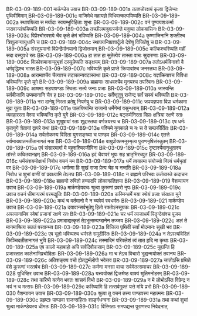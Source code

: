 BR-03-09-189-001	मार्कण्डेय उवाच
BR-03-09-189-001a	ततश्चोरक्षयं कृत्वा द्विजेभ्यः पृथिवीमिमाम्
BR-03-09-189-001c	वाजिमेधे महायज्ञे विधिवत्कल्पयिष्यति
BR-03-09-189-002a	स्थापयित्वा स मर्यादाः स्वयम्भुविहिताः शुभाः
BR-03-09-189-002c	वनं पुण्ययशःकर्मा जरावान्संश्रयिष्यति
BR-03-09-189-003a	तच्छीलमनुवर्त्स्यन्ते मनुष्या लोकवासिनः
BR-03-09-189-003c	विप्रैश्चोरक्शये चैव कृते क्षेमं भविष्यति
BR-03-09-189-004a	कृष्णाजिनानि शक्तीश्च त्रिशूलान्यायुधानि च
BR-03-09-189-004c	स्थापयन्विप्रशार्दूलो देशेषु विजितेषु च
BR-03-09-189-005a	संस्तूयमानो विप्रेन्द्रैर्मानयानो द्विजोत्तमान्
BR-03-09-189-005c	कल्किश्चरिष्यति महीं सदा दस्युवधे रतः
BR-03-09-189-006a	हा तात हा सुतेत्येवं तास्ता वाचः सुदारुणाः
BR-03-09-189-006c	विक्रोशमानान्सुभृशं दस्यून्नेष्यति सङ्क्षयम्
BR-03-09-189-007a	ततोऽधर्मविनाशो वै धर्मवृद्धिश्च भारत
BR-03-09-189-007c	भविष्यति कृते प्राप्ते क्रियावांश्च जनस्तथा
BR-03-09-189-008a	आरामाश्चैव चैत्याश्च तटाकान्यवटास्तथा
BR-03-09-189-008c	यज्ञक्रियाश्च विविधा भविष्यन्ति कृते युगे
BR-03-09-189-009a	ब्राह्मणाः साधवश्चैव मुनयश्च तपस्विनः
BR-03-09-189-009c	आश्रमाः सहपाषण्डाः स्थिताः सत्ये जनाः प्रजाः
BR-03-09-189-010a	जास्यन्ति सर्वबीजानि उप्यमानानि चैव ह
BR-03-09-189-010c	सर्वेष्वृतुषु राजेन्द्र सर्वं सस्यं भविष्यति
BR-03-09-189-011a	नरा दानेषु निरता व्रतेषु नियमेषु च
BR-03-09-189-011c	जपयज्ञपरा विप्रा धर्मकामा मुदा युताः
BR-03-09-189-011e	पालयिष्यन्ति राजानो धर्मेणेमां वसुन्धराम्
BR-03-09-189-012a	व्यवहाररता वैश्या भविष्यन्ति कृते युगे
BR-03-09-189-012c	षट्कर्मनिरता विप्राः क्षत्रिया रक्षणे रताः
BR-03-09-189-013a	शुश्रूषायां रताः शूद्रास्तथा वर्णत्रयस्य च
BR-03-09-189-013c	एष धर्मः कृतयुगे त्रेतायां द्वापरे तथा
BR-03-09-189-013e	पश्चिमे युगकाले च यः स ते सम्प्रकीर्तितः
BR-03-09-189-014a	सर्वलोकस्य विदिता युगसङ्ख्या च पाण्डव
BR-03-09-189-014c	एतत्ते सर्वमाख्यातमतीतानागतं मया
BR-03-09-189-014e	वायुप्रोक्तमनुस्मृत्य पुराणमृषिसंस्तुतम्
BR-03-09-189-015a	एवं संसारमार्गा मे बहुशश्चिरजीविना
BR-03-09-189-015c	दृष्टाश्चैवानुभूताश्च तांस्ते कथितवानहम्
BR-03-09-189-016a	इदं चैवापरं भूयः सह भ्रातृभिरच्युत
BR-03-09-189-016c	धर्मसंशयमोक्षार्थं निबोध वचनं मम
BR-03-09-189-017a	धर्मे त्वयात्मा संयोज्यो नित्यं धर्मभृतां वर
BR-03-09-189-017c	धर्मात्मा हि सुखं राजा प्रेत्य चेह च नन्दति
BR-03-09-189-018a	निबोध च शुभां वाणीं यां प्रवक्ष्यामि तेऽनघ
BR-03-09-189-018c	न ब्राह्मणे परिभवः कर्तव्यस्ते कदाचन
BR-03-09-189-018e	ब्राह्मणो रुषितो हन्यादपि लोकान्प्रतिज्ञया
BR-03-09-189-019	वैशम्पायन उवाच
BR-03-09-189-019a	मार्कण्डेयवचः श्रुत्वा कुरूणां प्रवरो नृपः
BR-03-09-189-019c	उवाच वचनं धीमान्परमं परमद्युतिः
BR-03-09-189-020a	कस्मिन्धर्मे मया स्थेयं प्रजाः संरक्षता मुने
BR-03-09-189-020c	कथं च वर्तमानो वै न च्यवेयं स्वधर्मतः
BR-03-09-189-021	मार्कण्डेय उवाच
BR-03-09-189-021a	दयावान्सर्वभूतेषु हितो रक्तोऽनसूयकः
BR-03-09-189-021c	अपत्यानामिव स्वेषां प्रजानां रक्षणे रतः
BR-03-09-189-021e	चर धर्मं त्यजाधर्मं पितॄन्देवांश्च पूजय
BR-03-09-189-022a	प्रमादाद्यत्कृतं तेऽभूत्सम्यग्दानेन तज्जय
BR-03-09-189-022c	अलं ते मानमाश्रित्य सततं परवान्भव
BR-03-09-189-023a	विजित्य पृथिवीं सर्वां मोदमानः सुखी भव
BR-03-09-189-023c	एष भूतो भविष्यश्च धर्मस्ते समुदीरितः
BR-03-09-189-024a	न तेऽस्त्यविदितं किञ्चिदतीतानागतं भुवि
BR-03-09-189-024c	तस्मादिमं परिक्लेशं त्वं तात हृदि मा कृथाः
BR-03-09-189-025a	एष कालो महाबाहो अपि सर्वदिवौकसाम्
BR-03-09-189-025c	मुह्यन्ति हि प्रजास्तात कालेनाभिप्रचोदिताः
BR-03-09-189-026a	मा च तेऽत्र विचारो भूद्यन्मयोक्तं तवानघ
BR-03-09-189-026c	अतिशङ्क्य वचो ह्येतद्धर्मलोपो भवेत्तव
BR-03-09-189-027a	जातोऽसि प्रथिते वंशे कुरूणां भरतर्षभ
BR-03-09-189-027c	कर्मणा मनसा वाचा सर्वमेतत्समाचर
BR-03-09-189-028	युधिष्ठिर उवाच
BR-03-09-189-028a	यत्त्वयोक्तं द्विजश्रेष्ठ वाक्यं श्रुतिमनोहरम्
BR-03-09-189-028c	तथा करिष्ये यत्नेन भवतः शासनं विभो
BR-03-09-189-029a	न मे लोभोऽस्ति विप्रेन्द्र न भयं न च मत्सरः
BR-03-09-189-029c	करिष्यामि हि तत्सर्वमुक्तं यत्ते मयि प्रभो
BR-03-09-189-030	वैशम्पायन उवाच
BR-03-09-189-030a	श्रुत्वा तु वचनं तस्य पाण्डवस्य महात्मनः
BR-03-09-189-030c	प्रहृष्टाः पाण्डवा राजन्सहिताः शार्ङ्गधन्वना
BR-03-09-189-031a	तथा कथां शुभां श्रुत्वा मार्कण्डेयस्य धीमतः
BR-03-09-189-031c	विस्मिताः समपद्यन्त पुराणस्य निवेदनात्

